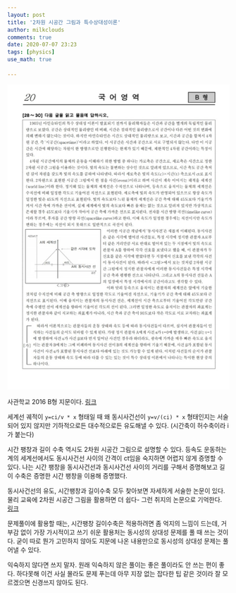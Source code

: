```yaml
---
layout: post
title: '2차원 시공간 그림과 특수상대성이론'
author: milkclouds
comments: true
date: 2020-07-07 23:23
tags: [physics]
use_math: true

---
```


![img](\files\physics\cts.jpg)


사관학교 2016 B형 지문이다. [링크](\files\physics\2016사관.pdf)  

세계선 궤적이 `y=ci/v * x` 형태일 때 왜 동시사건선이 `y=v/(ci) * x` 형태인지는 서술되어 있지 않지만 기하적으로든 대수적으로든 유도해낼 수 있다. (시간축이 허수축이라 i가 붙는다)  

시간 팽창과 길이 수축 역시도 2차원 시공간 그림으로 설명할 수 있다. 등속도 운동하는 계의 세계선에서도 동시사건선 사이의 간격이 ct임을 숙지하면 어렵지 않게 증명할 수 있다. 나는 시간 팽창을 동시사건선과 동시사건선 사이의 거리를 구해서 증명해보고 길이 수축은 증명한 시간 팽창을 이용해 증명했다.  

동시사건선의 유도, 시간팽창과 길이수축 모두 찾아보면 자세하게 서술한 논문이 있다. 물리 교육에 2차원 시공간 그림을 활용하면 더 쉽다- 그런 취지의 논문으로 기억한다. [링크](https://www.researchgate.net/publication/269498129_Education_for_Relativity_in_the_New_National_Curriculum)  



문제풀이에 활용할 때는, 시간팽창 길이수축은 적용하려면 좀 억지의 느낌이 드는데, 거부감 없이 가장 가시적이고 쓰기 쉬운 활용처는 동시성의 상대성 문제를 풀 때 쓰는 것이다. 굳이 따로 뭔가 고민하지 않아도 지문에 나온 내용만으로 동시성의 상대성 문제는 풀어낼 수 있다.  


익숙하지 않다면 쓰지 말자. 원래 익숙하지 않은 풀이는 좋은 풀이라도 안 쓰는 편이 좋다. 하다못해 이건 사실 몰라도 문제 푸는데 아무 지장 없는 잡다한 팁 같은 것이라 잘 모르겠으면 신경쓰지 않아도 된다.